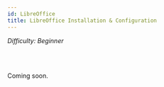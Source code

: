```yaml
---
id: LibreOffice
title: LibreOffice Installation & Configuration
---
```


<i>Difficulty: Beginner</i>

<br/><br/>

Coming soon.